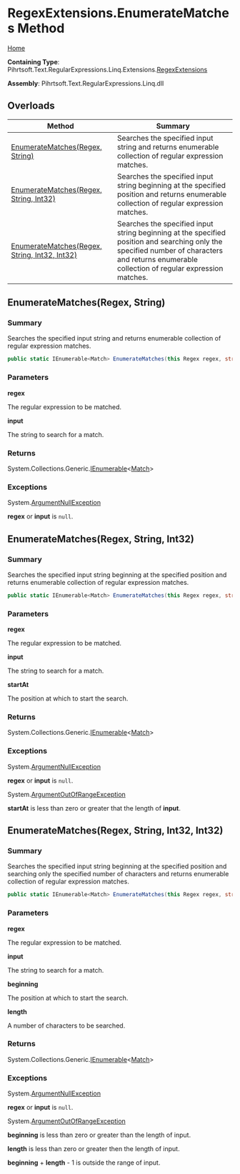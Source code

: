 # RegexExtensions\.EnumerateMatches Method

[Home](../../../../../../../README.md)

**Containing Type**: Pihrtsoft\.Text\.RegularExpressions\.Linq\.Extensions\.[RegexExtensions](../README.md)

**Assembly**: Pihrtsoft\.Text\.RegularExpressions\.Linq\.dll

## Overloads

| Method | Summary |
| ------ | ------- |
| [EnumerateMatches(Regex, String)](#Pihrtsoft_Text_RegularExpressions_Linq_Extensions_RegexExtensions_EnumerateMatches_System_Text_RegularExpressions_Regex_System_String_) | Searches the specified input string and returns enumerable collection of regular expression matches\. |
| [EnumerateMatches(Regex, String, Int32)](#Pihrtsoft_Text_RegularExpressions_Linq_Extensions_RegexExtensions_EnumerateMatches_System_Text_RegularExpressions_Regex_System_String_System_Int32_) | Searches the specified input string beginning at the specified position and returns enumerable collection of regular expression matches\. |
| [EnumerateMatches(Regex, String, Int32, Int32)](#Pihrtsoft_Text_RegularExpressions_Linq_Extensions_RegexExtensions_EnumerateMatches_System_Text_RegularExpressions_Regex_System_String_System_Int32_System_Int32_) | Searches the specified input string beginning at the specified position and searching only the specified number of characters and returns enumerable collection of regular expression matches\. |

## EnumerateMatches\(Regex, String\) <a name="Pihrtsoft_Text_RegularExpressions_Linq_Extensions_RegexExtensions_EnumerateMatches_System_Text_RegularExpressions_Regex_System_String_"></a>

### Summary

Searches the specified input string and returns enumerable collection of regular expression matches\.

```csharp
public static IEnumerable<Match> EnumerateMatches(this Regex regex, string input)
```

### Parameters

**regex**

The regular expression to be matched\.

**input**

The string to search for a match\.

### Returns

System\.Collections\.Generic\.[IEnumerable](https://docs.microsoft.com/en-us/dotnet/api/system.collections.generic.ienumerable-1)\<[Match](https://docs.microsoft.com/en-us/dotnet/api/system.text.regularexpressions.match)>

### Exceptions

System\.[ArgumentNullException](https://docs.microsoft.com/en-us/dotnet/api/system.argumentnullexception)

**regex** or **input** is `null`\.

## EnumerateMatches\(Regex, String, Int32\) <a name="Pihrtsoft_Text_RegularExpressions_Linq_Extensions_RegexExtensions_EnumerateMatches_System_Text_RegularExpressions_Regex_System_String_System_Int32_"></a>

### Summary

Searches the specified input string beginning at the specified position and returns enumerable collection of regular expression matches\.

```csharp
public static IEnumerable<Match> EnumerateMatches(this Regex regex, string input, int startAt)
```

### Parameters

**regex**

The regular expression to be matched\.

**input**

The string to search for a match\.

**startAt**

The position at which to start the search\.

### Returns

System\.Collections\.Generic\.[IEnumerable](https://docs.microsoft.com/en-us/dotnet/api/system.collections.generic.ienumerable-1)\<[Match](https://docs.microsoft.com/en-us/dotnet/api/system.text.regularexpressions.match)>

### Exceptions

System\.[ArgumentNullException](https://docs.microsoft.com/en-us/dotnet/api/system.argumentnullexception)

**regex** or **input** is `null`\.

System\.[ArgumentOutOfRangeException](https://docs.microsoft.com/en-us/dotnet/api/system.argumentoutofrangeexception)

**startAt** is less than zero or greater that the length of **input**\.

## EnumerateMatches\(Regex, String, Int32, Int32\) <a name="Pihrtsoft_Text_RegularExpressions_Linq_Extensions_RegexExtensions_EnumerateMatches_System_Text_RegularExpressions_Regex_System_String_System_Int32_System_Int32_"></a>

### Summary

Searches the specified input string beginning at the specified position and searching only the specified number of characters and returns enumerable collection of regular expression matches\.

```csharp
public static IEnumerable<Match> EnumerateMatches(this Regex regex, string input, int beginning, int length)
```

### Parameters

**regex**

The regular expression to be matched\.

**input**

The string to search for a match\.

**beginning**

The position at which to start the search\.

**length**

A number of characters to be searched\.

### Returns

System\.Collections\.Generic\.[IEnumerable](https://docs.microsoft.com/en-us/dotnet/api/system.collections.generic.ienumerable-1)\<[Match](https://docs.microsoft.com/en-us/dotnet/api/system.text.regularexpressions.match)>

### Exceptions

System\.[ArgumentNullException](https://docs.microsoft.com/en-us/dotnet/api/system.argumentnullexception)

**regex** or **input** is `null`\.

System\.[ArgumentOutOfRangeException](https://docs.microsoft.com/en-us/dotnet/api/system.argumentoutofrangeexception)

**beginning** is less than zero or greater than the length of input\.


**length** is less than zero or greater then the length of input\.




**beginning** \+ **length** \- 1 is outside the range of input\.




